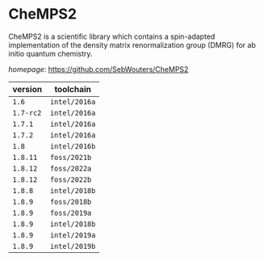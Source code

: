 # CheMPS2

CheMPS2 is a scientific library which contains a spin-adapted implementation of the density matrix renormalization group (DMRG) for ab initio quantum chemistry.

*homepage*: <https://github.com/SebWouters/CheMPS2>

version | toolchain
--------|----------
``1.6`` | ``intel/2016a``
``1.7-rc2`` | ``intel/2016a``
``1.7.1`` | ``intel/2016a``
``1.7.2`` | ``intel/2016a``
``1.8`` | ``intel/2016b``
``1.8.11`` | ``foss/2021b``
``1.8.12`` | ``foss/2022a``
``1.8.12`` | ``foss/2022b``
``1.8.8`` | ``intel/2018b``
``1.8.9`` | ``foss/2018b``
``1.8.9`` | ``foss/2019a``
``1.8.9`` | ``intel/2018b``
``1.8.9`` | ``intel/2019a``
``1.8.9`` | ``intel/2019b``

